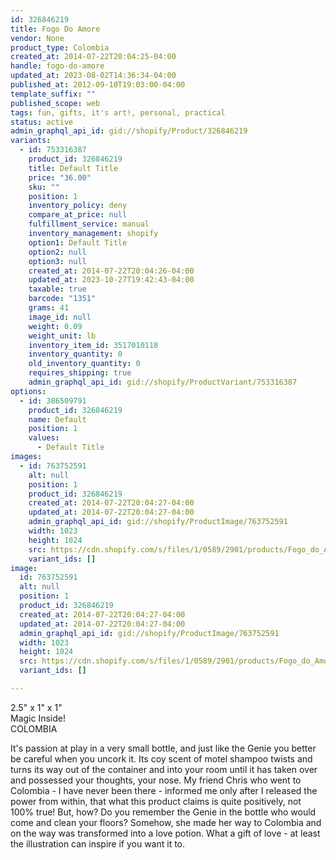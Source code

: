 ```yaml
---
id: 326846219
title: Fogo Do Amore
vendor: None
product_type: Colombia
created_at: 2014-07-22T20:04:25-04:00
handle: fogo-do-amore
updated_at: 2023-08-02T14:36:34-04:00
published_at: 2012-09-10T19:03:00-04:00
template_suffix: ""
published_scope: web
tags: fun, gifts, it's art!, personal, practical
status: active
admin_graphql_api_id: gid://shopify/Product/326846219
variants:
  - id: 753316387
    product_id: 326846219
    title: Default Title
    price: "36.00"
    sku: ""
    position: 1
    inventory_policy: deny
    compare_at_price: null
    fulfillment_service: manual
    inventory_management: shopify
    option1: Default Title
    option2: null
    option3: null
    created_at: 2014-07-22T20:04:26-04:00
    updated_at: 2023-10-27T19:42:43-04:00
    taxable: true
    barcode: "1351"
    grams: 41
    image_id: null
    weight: 0.09
    weight_unit: lb
    inventory_item_id: 3517010118
    inventory_quantity: 0
    old_inventory_quantity: 0
    requires_shipping: true
    admin_graphql_api_id: gid://shopify/ProductVariant/753316387
options:
  - id: 386509791
    product_id: 326846219
    name: Default
    position: 1
    values:
      - Default Title
images:
  - id: 763752591
    alt: null
    position: 1
    product_id: 326846219
    created_at: 2014-07-22T20:04:27-04:00
    updated_at: 2014-07-22T20:04:27-04:00
    admin_graphql_api_id: gid://shopify/ProductImage/763752591
    width: 1023
    height: 1024
    src: https://cdn.shopify.com/s/files/1/0589/2901/products/Fogo_do_Amore-1887905068-O.jpeg?v=1406073867
    variant_ids: []
image:
  id: 763752591
  alt: null
  position: 1
  product_id: 326846219
  created_at: 2014-07-22T20:04:27-04:00
  updated_at: 2014-07-22T20:04:27-04:00
  admin_graphql_api_id: gid://shopify/ProductImage/763752591
  width: 1023
  height: 1024
  src: https://cdn.shopify.com/s/files/1/0589/2901/products/Fogo_do_Amore-1887905068-O.jpeg?v=1406073867
  variant_ids: []

---
```


2.5" x 1" x 1"  
Magic Inside!  
COLOMBIA

It's passion at play in a very small bottle, and just like the Genie you better be careful when you uncork it. Its coy scent of motel shampoo twists and turns its way out of the container and into your room until it has taken over and possessed your thoughts, your nose. My friend Chris who went to Colombia - I have never been there - informed me only after I released the power from within, that what this product claims is quite positively, not 100% true! But, how? Do you remember the Genie in the bottle who would come and clean your floors? Somehow, she made her way to Colombia and on the way was transformed into a love potion. What a gift of love - at least the illustration can inspire if you want it to.
